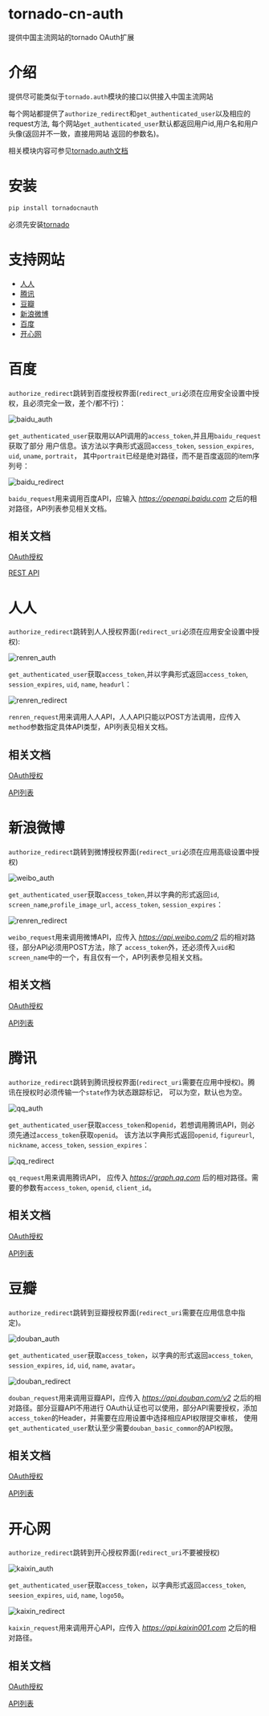 tornado-cn-auth
===============

提供中国主流网站的tornado OAuth扩展

介绍
===

提供尽可能类似于`tornado.auth`模块的接口以供接入中国主流网站

每个网站都提供了`authorize_redirect`和`get_authenticated_user`以及相应的request方法,
每个网站`get_authenticated_user`默认都返回用户id,用户名和用户头像(返回并不一致，直接用网站
返回的参数名)。

相关模块内容可参见[tornado.auth文档](http://www.tornadoweb.org/en/stable/auth.html)

安装
===

```bash
pip install tornadocnauth
```

必须先安装[tornado](https://github.com/facebook/tornado)

支持网站
=======

*   [人人](https://github.com/zhangyangyu/tornado-cn-auth#-4)
*   [腾讯](https://github.com/zhangyangyu/tornado-cn-auth#-8)
*   [豆瓣](https://github.com/zhangyangyu/tornado-cn-auth#-10)
*   [新浪微博](https://github.com/zhangyangyu/tornado-cn-auth#-6)
*   [百度](https://github.com/zhangyangyu/tornado-cn-auth#-2)
*   [开心网](https://github.com/zhangyangyu/tornado-cn-auth#-12)

百度
===

`authorize_redirect`跳转到百度授权界面(`redirect_uri`必须在应用安全设置中授权，且必须完全一致，差个/都不行)：

![baidu_auth](http://i1345.photobucket.com/albums/p671/zhangyangyu/baidu_auth_zps68d9a401.png)

`get_authenticated_user`获取用以API调用的`access_token`,并且用`baidu_request`获取了部分
用户信息。该方法以字典形式返回`access_token`, `session_expires`, `uid`, `uname`, `portrait`，
其中`portrait`已经是绝对路径，而不是百度返回的item序列号：

![baidu_redirect](http://i1345.photobucket.com/albums/p671/zhangyangyu/baidu_redirect_zpsfb3ec87b.png)

`baidu_request`用来调用百度API，应输入 *https://openapi.baidu.com* 之后的相对路径，API列表参见相关文档。

相关文档
-------

[OAuth授权](http://developer.baidu.com/wiki/index.php?title=docs/oauth/authorization)

[REST API](http://developer.baidu.com/wiki/index.php?title=docs/oauth/rest/overview)

人人
===

`authorize_redirect`跳转到人人授权界面(`redirect_uri`必须在应用安全设置中授权):

![renren_auth](http://i1345.photobucket.com/albums/p671/zhangyangyu/renren_auth_zpsc8d4f7a4.png)

`get_authenticated_user`获取`access_token`,并以字典形式返回`access_token`, `session_expires`, `uid`,
`name`, `headurl`：

![renren_redirect](http://i1345.photobucket.com/albums/p671/zhangyangyu/renren_redirect_zpsd4686cc5.png)

`renren_request`用来调用人人API，人人API只能以POST方法调用，应传入`method`参数指定具体API类型，API列表见相关文档。

相关文档
-------

[OAuth授权](http://wiki.dev.renren.com/wiki/Authentication)

[API列表](http://wiki.dev.renren.com/wiki/API)

新浪微博
=======

`authorize_redirect`跳转到微博授权界面(`redirect_uri`必须在应用高级设置中授权)

![weibo_auth](http://i1345.photobucket.com/albums/p671/zhangyangyu/weibo_auth_zpsa3c37561.png)

`get_authenticated_user`获取`access_token`,并以字典的形式返回`id`, `screen_name`,`profile_image_url`,
`access_token`, `session_expires`：

![renren_redirect](http://i1345.photobucket.com/albums/p671/zhangyangyu/weibo_redirect_zps084e7697.png)

`weibo_request`用来调用微博API，应传入 *https://api.weibo.com/2* 后的相对路径，部分API必须用POST方法，除了
`access_token`外，还必须传入`uid`和`screen_name`中的一个，有且仅有一个，API列表参见相关文档。

相关文档
-------

[OAuth授权](http://open.weibo.com/wiki/%E6%8E%88%E6%9D%83%E6%9C%BA%E5%88%B6%E8%AF%B4%E6%98%8E)

[API列表](http://open.weibo.com/wiki/%E5%BE%AE%E5%8D%9AAPI)

腾讯
===

`authorize_redirect`跳转到腾讯授权界面(`redirect_uri`需要在应用中授权)。腾讯在授权时必须传输一个`state`作为状态跟踪标记，
可以为空，默认也为空。

![qq_auth](http://i1345.photobucket.com/albums/p671/zhangyangyu/qq_auth_zpsf68b4bef.png)

`get_authenticated_user`获取`access_token`和`openid`，若想调用腾讯API，则必须先通过`access_token`获取`openid`。
该方法以字典形式返回`openid`, `figureurl`, `nickname`, `access_token`, `session_expires`：

![qq_redirect](http://i1345.photobucket.com/albums/p671/zhangyangyu/ee4ec53b-91db-4ddc-ac05-cced3d88e7ac_zps1423dda4.jpg)

`qq_request`用来调用腾讯API， 应传入 *https://graph.qq.com* 后的相对路径。需要的参数有`access_token`, `openid`,
`client_id`。

相关文档
-------

[OAuth授权](http://wiki.open.qq.com/wiki/website/%E4%BD%BF%E7%94%A8Authorization_Code%E8%8E%B7%E5%8F%96Access_Token)

[API列表](http://wiki.open.qq.com/wiki/website/API%E5%88%97%E8%A1%A8)

豆瓣
===

`authorize_redirect`跳转到豆瓣授权界面(`redirect_uri`需要在应用信息中指定)。

![douban_auth](http://i1345.photobucket.com/albums/p671/zhangyangyu/douban_auth_zps6490de1b.png)

`get_authenticated_user`获取`access_token`，以字典的形式返回`access_token`, `session_expires`, `id`, `uid`,
`name`, `avatar`。

![douban_redirect](http://i1345.photobucket.com/albums/p671/zhangyangyu/douban_redirect_zpsc95c2ee6.png)

`douban_request`用来调用豆瓣API，应传入 *https://api.douban.com/v2* 之后的相对路径。部分豆瓣API不用进行
OAuth认证也可以使用，部分API需要授权，添加`access_token`的Header，并需要在应用设置中选择相应API权限提交审核，
使用`get_authenticated_user`默认至少需要`douban_basic_common`的API权限。

相关文档
-------

[OAuth授权](http://developers.douban.com/wiki/?title=oauth2#server_side_flow)

[API列表](http://developers.douban.com/wiki/?title=api_v2)

开心网
=====

`authorize_redirect`跳转到开心授权界面(`redirect_uri`不要被授权)

![kaixin_auth](http://i1345.photobucket.com/albums/p671/zhangyangyu/kaixin_auth_zpsfbeec889.png)

`get_authenticated_user`获取`access_token`，以字典形式返回`access_token`, `seesion_expires`, `uid`,
`name`, `logo50`。

![kaixin_redirect](http://i1345.photobucket.com/albums/p671/zhangyangyu/kaixin_redirect_zps7a0bb94b.png)

`kaixin_request`用来调用开心API，应传入 *https://api.kaixin001.com* 之后的相对路径。

相关文档
-------

[OAuth授权](http://wiki.open.kaixin001.com/index.php?id=%E4%BD%BF%E7%94%A8Authorization_Code%E8%8E%B7%E5%8F%96Access_Token)

[API列表](http://wiki.open.kaixin001.com/index.php?id=API%E6%96%87%E6%A1%A3)







